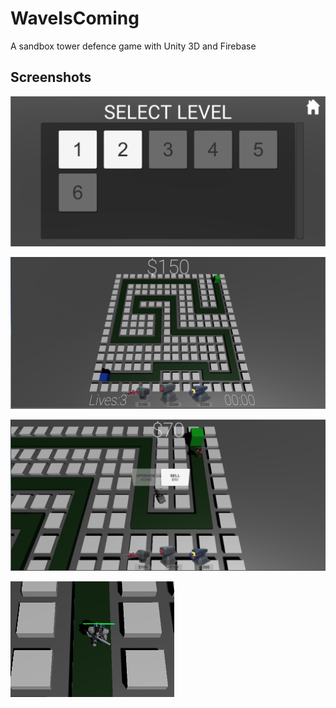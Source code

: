 # WaveIsComing
 
A sandbox tower defence game with Unity 3D and Firebase


## Screenshots
![in game 1](https://github.com/atakankar/WaveIsComing/blob/main/SS/oyun1.1.png)

![in game 2](https://github.com/atakankar/WaveIsComing/blob/main/SS/oyun2.png)

![in game 3](https://github.com/atakankar/WaveIsComing/blob/main/SS/oyun5.png)

![dusman](https://github.com/atakankar/WaveIsComing/blob/main/SS/dusman.png)
